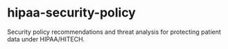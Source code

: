 # hipaa-security-policy
Security policy recommendations and threat analysis for protecting patient data under HIPAA/HITECH.

